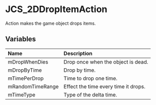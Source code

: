 # JCS_2DDropItemAction

Action makes the game object drops items.

## Variables

| Name             | Description                          |
|:-----------------|:-------------------------------------|
| mDropWhenDies    | Drop once when the object is dead.   |
| mDropByTime      | Drop by time.                        |
| mTimePerDrop     | Time to drop one time.               |
| mRandomTimeRange | Effect the time every time it drops. |
| mTimeType        | Type of the delta time.              |
